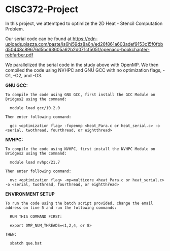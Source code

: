 # CISC372-Project

In this project, we attemtped to optimize the 2D Heat - Stencil Computation Problem.

Our serial code can be found at 
https://cdn-uploads.piazza.com/paste/is6hj59dz8a6n/ed26f861a603adef9153c15f0fbbd50448c89676d5bc63605a62b2d071cf5051/openacc-bookchapter-robfarber.pdf

We parallelized the serial code in the study above with OpenMP. 
We then compiled the code using NVHPC and GNU GCC with no optimization flags, -O1, -O2, and -O3.

**GNU GCC:**

    To compile the code using GNU GCC, first install the GCC Module on Bridges2 using the command: 

      module load gcc/10.2.0

    Then enter following command:

      gcc <optimization flag> -fopenmp <heat_Para.c or heat_serial.c> -o <serial, twothread, fourthread, or eightthread> 

**NVHPC:**

    To compile the code using NVHPC, first install the NVHPC Module on Bridges2 using the command:
  
      module load nvhpc/21.7
  
    Then enter following command:
  
      nvc <optimization flag> -mp=multicore <heat_Para.c or heat_serial.c> -o <serial, twothread, fourthread, or eightthread>
    
**ENVIRONMENT SETUP**    
    
    To run the code using the batch script provided, change the email address on line 5 and run the following commands:

      RUN THIS COMMAND FIRST:
  
      export OMP_NUM_THREADS=<1,2,4, or 8>

    THEN:
  
      sbatch que.bat
